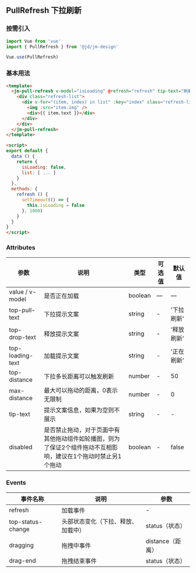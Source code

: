 ## PullRefresh 下拉刷新

### 按需引入

```javascript
import Vue from 'vue'
import { PullRefresh } from '@jd/jm-design'

Vue.use(PullRefresh)
```

### 基本用法

```html
<template>
  <jm-pull-refresh v-model="isLoading" @refresh="refresh" tip-text="刷新成功">
    <div class="refresh-list">
      <div v-for="(item, index) in list" :key="index" class="refresh-list-item">
        <img :src="item.img" />
        <div>{{ item.text }}</div>
      </div>
    </div>
  </jm-pull-refresh>
</template>

<script>
export default {
  data () {
    return {
      isLoading: false,
      list: [ ... ]
    }
  },
  methods: {
    refresh () {
      setTimeout(() => {
        this.isLoading = false
      }, 1000)
    }
  }
}
</script>
```

### Attributes
| 参数      | 说明                                 | 类型      | 可选值       | 默认值   |
|---------- |------------------------------------ |---------- |------------- |-------- |
| value / v-model      |	是否正在加载                |	boolean    |	—           |	—       |
| top-pull-text	    | 下拉提示文案                      |	string    |	-         |	'下拉刷新' |
| top-drop-text      | 释放提示文案                  | string | - | '释放刷新' |
| top-loading-text   | 加载提示文案                  | string | - | '正在刷新' |
| top-distance       | 下拉多长距离可以触发刷新        | number | - | 50 |
| max-distance       | 最大可以拖动的距离，0表示无限制  | number | - | 0 |
| tip-text           | 提示文案信息，如果为空则不展示                  | string | - | - |
| disabled           | 是否禁止拖动，对于页面中有其他拖动组件如轮播图，则为了保证2个组件拖动不互相影响，建议在1个拖动时禁止另1个拖动                  | boolean | - | false |

### Events

| 事件名称      | 说明                                 | 参数     |
|------------- |------------------------------------ |--------- |
| refresh        | 加载事件                    | -       |
| top-status-change         | 头部状态变化（下拉、释放、加载中）                     | status（状态）       |
| dragging       | 拖拽中事件                      | distance（距离）       |
| drag-end        | 拖拽结束事件                   | status（状态）       |
